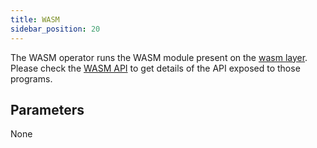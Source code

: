 ```yaml
---
title: WASM
sidebar_position: 20
---
```


The WASM operator runs the WASM module present on the [wasm
layer](../oci.md#the-wasm-layer). Please check the [WASM
API](../../gadget-devel/gadget-wasm-api-raw.md) to get details of the API
exposed to those programs.

## Parameters

None

